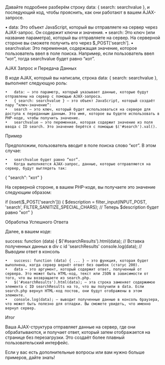 Давайте подробнее разберём строку data: { search: searchvalue }, и последующий код, чтобы прояснить, как они работают в
вашем AJAX-запросе.

•	data: Это объект JavaScript, который вы отправляете на сервер через AJAX-запрос. Он содержит ключи и значения.
•	search: Это ключ (или название параметра), который вы отправляете на сервер. На серверной стороне вы сможете получить его через $_POST['search'].
•	searchvalue: Это переменная, содержащая значение, которое пользователь ввел в поле поиска. Например, если пользователь ввел “кот”, тогда searchvalue будет равно “кот”.

AJAX Запрос и Передача Данных

В коде AJAX, который вы написали, строка data: { search: searchvalue }, выполняет следующую роль:

	•	data: — это параметр, который указывает данные, которые будут отправлены на сервер с помощью AJAX-запроса.
	•	{ search: searchvalue } — это объект JavaScript, который создаёт пару “ключ-значение”:
	•	search — это ключ, который будет использоваться на сервере для доступа к переданным данным. Это имя, которое вы будете использовать в PHP-коде, чтобы получить значение.
	•	searchvalue — это переменная, которая содержит значение из поля ввода с ID search. Это значение берётся с помощью $('#search').val().

Пример

Предположим, пользователь вводит в поле поиска слово “кот”. В этом случае:

	•	searchvalue будет равно “кот”.
	•	Когда выполняется AJAX-запрос, данные, которые отправляются на сервер, будут выглядеть так:

{
"search": "кот"
}

На серверной стороне, в вашем PHP-коде, вы получаете это значение следующим образом:

if (isset($_POST['search'])) {
$description = filter_input(INPUT_POST, 'search', FILTER_SANITIZE_SPECIAL_CHARS);
// Теперь $description будет равно "кот"
}

Обработка Успешного Ответа

Далее, в вашем коде:

success: function (data) {
$('#searchResults').html(data); // Вставка полученных данных в div с id 'searchResults'
console.log(data); // Выводим ответ в консоль

	•	success: function (data) { ... } — это функция, которая будет выполнена, когда сервер вернёт ответ без ошибок (статус 200).
	•	data — это аргумент, который содержит ответ, полученный от сервера. Это может быть HTML-код, текст или JSON в зависимости от того, что вы возвращаете из search.php.
	•	$('#searchResults').html(data); — эта строка заменяет содержимое элемента с ID searchResults на то, что вы получили в data. Если search.php вернул HTML-код постов, они будут отображены в этом элементе.
	•	console.log(data); — выводит полученные данные в консоль браузера, что может быть полезно для отладки. Вы сможете увидеть, что именно вернул сервер.

Итог

Ваша AJAX-структура отправляет данные на сервер, где они обрабатываются, и получает ответ, который затем отображается на
странице без перезагрузки. Это создаёт более плавный пользовательский интерфейс.

Если у вас есть дополнительные вопросы или вам нужно больше примеров, дайте знать!